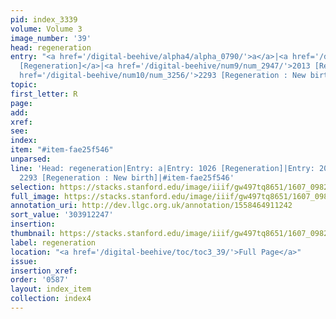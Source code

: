 ```yaml
---
pid: index_3339
volume: Volume 3
image_number: '39'
head: regeneration
entry: "<a href='/digital-beehive/alpha4/alpha_0790/'>a</a>|<a href='/digital-beehive/num5/num_1371/'>1026
  [Regeneration]</a>|<a href='/digital-beehive/num9/num_2947/'>2013 [Regeneration]</a>|<a
  href='/digital-beehive/num10/num_3256/'>2293 [Regeneration : New birth]</a>"
topic:
first_letter: R
page:
add:
xref:
see:
index:
item: "#item-fae25f546"
unparsed:
line: 'Head: regeneration|Entry: a|Entry: 1026 [Regeneration]|Entry: 2013 [Regeneration]|Entry:
  2293 [Regeneration : New birth]|#item-fae25f546'
selection: https://stacks.stanford.edu/image/iiif/gw497tq8651/1607_0982/100,2247,727,171/full/0/default.jpg
full_image: https://stacks.stanford.edu/image/iiif/gw497tq8651/1607_0982/full/full/0/default.jpg
annotation_uri: http://dev.llgc.org.uk/annotation/1558464911242
sort_value: '303912247'
insertion:
thumbnail: https://stacks.stanford.edu/image/iiif/gw497tq8651/1607_0982/100,2247,727,171/150,/0/default.jpg
label: regeneration
location: "<a href='/digital-beehive/toc/toc3_39/'>Full Page</a>"
issue:
insertion_xref:
order: '0587'
layout: index_item
collection: index4
---
```


